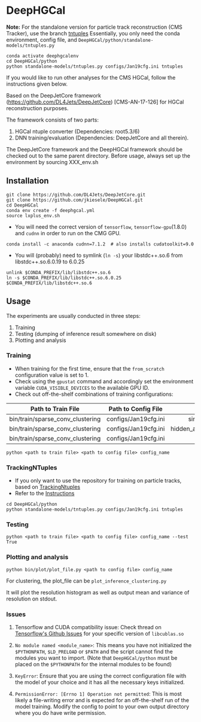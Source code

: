 DeepHGCal 
=========

**Note:** For the standalone version for particle track reconstruction (CMS Tracker), use the branch [tntuples](https://github.com/SwapneelM/DeepHGCal/tree/tntuples)
Essentially, you only need the conda environment, config file, and `DeepHGCal/python/standalone-models/tntuples.py`

```
conda activate deephgcalenv
cd DeepHGCal/python
python standalone-models/tntuples.py configs/Jan19cfg.ini tntuples
```

If you would like to run other analyses for the CMS HGCal, follow the instructions given below.

Based on the DeepJetCore framework (https://github.com/DL4Jets/DeepJetCore) [CMS-AN-17-126] for HGCal reconstruction purposes.

The framework consists of two parts:
1) HGCal ntuple converter (Dependencies: root5.3/6)
2) DNN training/evaluation (Dependencies: DeepJetCore and all therein).
   
The DeepJetCore framework and the DeepHGCal framework should be checked out to the same parent directory.
Before usage, always set up the environment by sourcing XXX_env.sh

## Installation

```
git clone https://github.com/DL4Jets/DeepJetCore.git
git clone https://github.com/jkiesele/DeepHGCal.git
cd DeepHGCal
conda env create -f deephgcal.yml
source lxplus_env.sh
```

* You will need the correct version of `tensorflow`, `tensorflow-gpu`(1.8.0) and `cudnn` in order to run on the CMG GPU.
```
conda install -c anaconda cudnn=7.1.2  # also installs cudatoolkit=9.0
```

* You will (probably) need to symlink (`ln -s`) your libstdc++.so.6 from libstdc++.so.6.0.19 to 6.0.25
```
unlink $CONDA_PREFIX/lib/libstdc++.so.6
ln -s $CONDA_PREFIX/lib/libstdc++.so.6.0.25 $CONDA_PREFIX/lib/libstdc++.so.6

```

## Usage

The experiments are usually conducted in three steps:
1. Training
2. Testing (dumping of inference result somewhere on disk)
3. Plotting and analysis

### Training

* When training for the first time, ensure that the `from_scratch` configuration value is set to 1.
* Check using the `gpustat` command and accordingly set the environment variable `CUDA_VISIBLE_DEVICES` to the available GPU ID.
* Check out off-the-shelf combinations of training configurations:

| Path to Train File                    | Path to Config File   | Config Name                   |
| :------------------------------------:|:---------------------:|:-----------------------------:|
| bin/train/sparse_conv_clustering      | configs/Jan19cfg.ini  | single_neighbours             |
| bin/train/sparse_conv_clustering      | configs/Jan19cfg.ini  | hidden_aggregators_plusmean   |
| bin/train/sparse_conv_clustering      | configs/Jan19cfg.ini  | tntuples                      |


``` 
python <path to train file> <path to config file> config_name
```

### TrackingNTuples

* If you only want to use the repository for training on particle tracks, based on [TrackingNtuples](https://github.com/SwapneelM/TrackingNTuples)
* Refer to the [Instructions](/python/standalone-models/INSTRUCTIONS.md)
```
cd DeepHGCal/python
python standalone-models/tntuples.py configs/Jan19cfg.ini tntuples
```


### Testing
```
python <path to train file> <path to config file> config_name --test True
```


### Plotting and analysis
```
python bin/plot/plot_file.py <path to config file> config_name
```

For clustering, the plot_file can be `plot_inference_clustering.py`

It will plot the resolution histogram as well as output mean and variance of resolution on stdout.


### Issues

1. Tensorflow and CUDA compatibility issue: Check thread on [Tensorflow's Github Issues](https://github.com/tensorflow/tensorflow/issues/15604) for your specific version of `libcublas.so`

2. `No module named <module_name>`: This means you have not initialized the `$PYTHONPATH`, `$LD_PRELOAD` or `$PATH` and the script cannot find the modules you want to import.
(Note that `DeepHGCal/python` must be placed on the `$PYTHONPATH` for the internal modules to be found)

3. `KeyError`: Ensure that you are using the correct configuration file with the model of your choice and it has all the necessary keys initialized.

4. `PermissionError: [Errno 1] Operation not permitted`: This is most likely a file-writing error and is expected for an off-the-shelf run of the model training. Modify the config to point to your own output directory where you do have write permission. 
